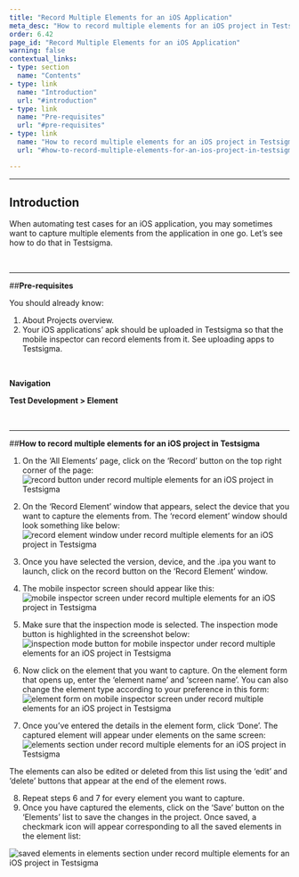 ```yaml
---
title: "Record Multiple Elements for an iOS Application"
meta_desc: "How to record multiple elements for an iOS project in Testsigma."
order: 6.42
page_id: "Record Multiple Elements for an iOS Application"
warning: false
contextual_links:
- type: section
  name: "Contents"
- type: link
  name: "Introduction"
  url: "#introduction"
- type: link
  name: "Pre-requisites"
  url: "#pre-requisites"
- type: link
  name: "How to record multiple elements for an iOS project in Testsigma"
  url: "#how-to-record-multiple-elements-for-an-ios-project-in-testsigma"

---
```



---
## **Introduction**
When automating test cases for an iOS application, you may sometimes want to capture multiple elements from the application in one go. Let’s see how to do that in Testsigma.

<br>

---
##**Pre-requisites** 

You should already know:
1. About Projects overview.
2. Your iOS applications’ apk should be uploaded in Testsigma so that the mobile inspector can record elements from it. 
See uploading apps to Testsigma.

<br>

**Navigation**

**Test Development > Element**

<br>

---
##**How to record multiple elements for an iOS project in Testsigma**

1. On the ‘All Elements’ page, click on the ‘Record’ button on the top right corner of the page:
![record button under record multiple elements for an iOS project in Testsigma](https://docs.testsigma.com/images/record-multiple-elements/record-button-record-multiple-elements-ios-testsigma.png)

2. On the ‘Record Element’ window that appears, select the device that you want to capture the elements from. The ‘record element’ window should look something like below:
![record element window under record multiple elements for an iOS project in Testsigma](https://docs.testsigma.com/images/record-multiple-elements/record-element-window-record-multiple-elements-ios-testsigma.png)

3. Once you have selected the version, device, and the .ipa you want to launch, click on the record button on the ‘Record Element’ window.
4. The mobile inspector screen should appear like this:
![mobile inspector screen under record multiple elements for an iOS project in Testsigma](https://docs.testsigma.com/images/record-multiple-elements/mobile-inspector-screen-record-multiple-elements-ios-testsigma.png)

5. Make sure that the inspection mode is selected. The inspection mode button is highlighted in the screenshot below:
![inspection mode button for mobile inspector under record multiple elements for an iOS project in Testsigma](https://docs.testsigma.com/images/record-multiple-elements/inspection-mode-button-record-multiple-elements-ios-testsigma.png)

6. Now click on the element that you want to capture. On the element form that opens up, enter the ‘element name’ and ‘screen name’. You can also change the element type according to your preference in this form:
![element form on mobile inspector screen under record multiple elements for an iOS project in Testsigma](https://docs.testsigma.com/images/record-multiple-elements/element-form-record-multiple-elements-ios-testsigma.png)

7. Once you’ve entered the details in the element form, click ‘Done’. The captured element will appear under elements on the same screen:
![elements section under record multiple elements for an iOS project in Testsigma](https://docs.testsigma.com/images/record-multiple-elements/elements-record-multiple-elements-ios-testsigma.png)


The elements can also be edited or deleted from this list using the ‘edit’ and ‘delete’ buttons that appear at the end of the element rows.

8. Repeat steps 6 and 7 for every element you want to capture.
9. Once you have captured the elements, click on the ‘Save’ button on the ‘Elements’ list to save the changes in the project. Once saved, a checkmark icon will appear corresponding to all the saved elements in the element list:

![saved elements in elements section under record multiple elements for an iOS project in Testsigma](https://docs.testsigma.com/images/record-multiple-elements/saved-elements-record-multiple-elements-ios-testsigma.png)

